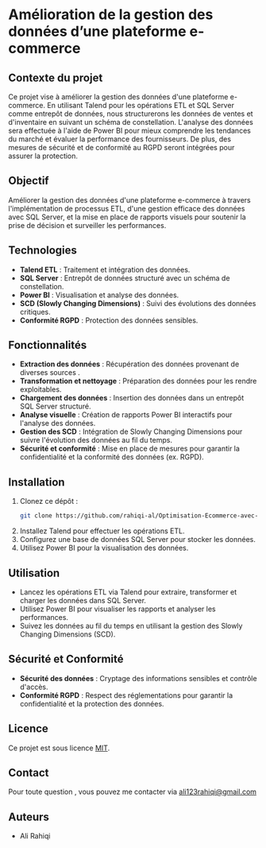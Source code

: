 
# Amélioration de la gestion des données d’une plateforme e-commerce

## Contexte du projet
Ce projet vise à améliorer la gestion des données d'une plateforme e-commerce. En utilisant Talend pour les opérations ETL et SQL Server comme entrepôt de données, nous structurerons les données de ventes et d'inventaire en suivant un schéma de constellation. L'analyse des données sera effectuée à l'aide de Power BI pour mieux comprendre les tendances du marché et évaluer la performance des fournisseurs. De plus, des mesures de sécurité et de conformité au RGPD seront intégrées pour assurer la protection.

## Objectif
Améliorer la gestion des données d'une plateforme e-commerce à travers l'implémentation de processus ETL, d'une gestion efficace des données avec SQL Server, et la mise en place de rapports visuels pour soutenir la prise de décision et surveiller les performances.

## Technologies
- **Talend ETL** : Traitement et intégration des données.
- **SQL Server** : Entrepôt de données structuré avec un schéma de constellation.
- **Power BI** : Visualisation et analyse des données.
- **SCD (Slowly Changing Dimensions)** : Suivi des évolutions des données critiques.
- **Conformité RGPD** : Protection des données sensibles.

## Fonctionnalités
- **Extraction des données** : Récupération des données provenant de diverses sources .
- **Transformation et nettoyage** : Préparation des données pour les rendre exploitables.
- **Chargement des données** : Insertion des données dans un entrepôt SQL Server structuré.
- **Analyse visuelle** : Création de rapports Power BI interactifs pour l'analyse des données.
- **Gestion des SCD** : Intégration de Slowly Changing Dimensions pour suivre l'évolution des données au fil du temps.
- **Sécurité et conformité** : Mise en place de mesures pour garantir la confidentialité et la conformité des données (ex. RGPD).


## Installation
1. Clonez ce dépôt :
    ```bash
    git clone https://github.com/rahiqi-al/Optimisation-Ecommerce-avec-ETL-SQL-Server-et-Power-BI.git
    ```
2. Installez Talend pour effectuer les opérations ETL.
3. Configurez une base de données SQL Server pour stocker les données.
4. Utilisez Power BI pour la visualisation des données.

## Utilisation
- Lancez les opérations ETL via Talend pour extraire, transformer et charger les données dans SQL Server.
- Utilisez Power BI pour visualiser les rapports et analyser les performances.
- Suivez les données au fil du temps en utilisant la gestion des Slowly Changing Dimensions (SCD).

## Sécurité et Conformité
- **Sécurité des données** : Cryptage des informations sensibles et contrôle d'accès.
- **Conformité RGPD** : Respect des réglementations pour garantir la confidentialité et la protection des données.

## Licence
Ce projet est sous licence [MIT](https://opensource.org/licenses/MIT).

## Contact
Pour toute question , vous pouvez me contacter via <ali123rahiqi@gmail.com> 

## Auteurs
- Ali Rahiqi

